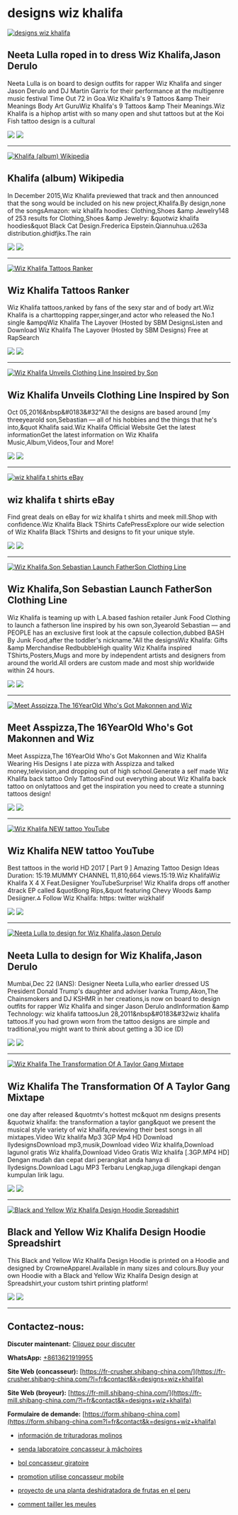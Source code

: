 # designs wiz khalifa

<a href="https://swt.shibang-china.com/?l=fr&img&k=designs+wiz+khalifa" target="_blank">![designs wiz khalifa](http://static.shibang-china.com/all-800x300/85.jpg)</a>

## Neeta Lulla roped in to dress Wiz Khalifa,Jason Derulo
Neeta Lulla is on board to design outfits for rapper Wiz Khalifa and singer Jason Derulo and DJ Martin Garrix for their performance at the multigenre music festival Time Out 72 in Goa.Wiz Khalifa's 9 Tattoos &amp Their Meanings Body Art GuruWiz Khalifa's 9 Tattoos &amp Their Meanings.Wiz Khalifa is a hiphop artist with so many open and shut tattoos but at the Koi Fish tattoo design is a cultural


<a href="https://whatsapp.shibangsoft.com/WhatsApp.php" target="_blank" title="WhatsApp">![](http://static.shibang-china.com/icon/whatsapp.png)</a> <a href="https://swt.shibang-china.com/?l=fr&icon&k=designs+wiz+khalifa" target="_blank">![](http://static.shibang-china.com/icon/chat-fr.png)</a>

---

<a href="https://swt.shibang-china.com/?l=fr&img&k=designs+wiz+khalifa" target="_blank">![Khalifa (album) Wikipedia](http://static.shibang-china.com/all-800x300/1064.jpg)</a>

## Khalifa (album) Wikipedia
In December 2015,Wiz Khalifa previewed that track and then announced that the song would be included on his new project,Khalifa.By design,none of the songsAmazon: wiz khalifa hoodies: Clothing,Shoes &amp Jewelry148 of 253 results for Clothing,Shoes &amp Jewelry: &quotwiz khalifa hoodies&quot Black Cat Design.Frederica Eipstein.Qiannuhua.u263a distribution.ghidfjks.The rain


<a href="https://whatsapp.shibangsoft.com/WhatsApp.php" target="_blank" title="WhatsApp">![](http://static.shibang-china.com/icon/whatsapp.png)</a> <a href="https://swt.shibang-china.com/?l=fr&icon&k=designs+wiz+khalifa" target="_blank">![](http://static.shibang-china.com/icon/chat-fr.png)</a>

---

<a href="https://swt.shibang-china.com/?l=fr&img&k=designs+wiz+khalifa" target="_blank">![Wiz Khalifa Tattoos Ranker](http://static.shibang-china.com/all-800x300/293.jpg)</a>

## Wiz Khalifa Tattoos Ranker
Wiz Khalifa tattoos,ranked by fans of the sexy star and of body art.Wiz Khalifa is a charttopping rapper,singer,and actor who released the No.1 single &ampqWiz Khalifa The Layover (Hosted by SBM DesignsListen and Download Wiz Khalifa The Layover (Hosted by SBM Designs) Free at RapSearch


<a href="https://whatsapp.shibangsoft.com/WhatsApp.php" target="_blank" title="WhatsApp">![](http://static.shibang-china.com/icon/whatsapp.png)</a> <a href="https://swt.shibang-china.com/?l=fr&icon&k=designs+wiz+khalifa" target="_blank">![](http://static.shibang-china.com/icon/chat-fr.png)</a>

---

<a href="https://swt.shibang-china.com/?l=fr&img&k=designs+wiz+khalifa" target="_blank">![Wiz Khalifa Unveils Clothing Line Inspired by Son](http://static.shibang-china.com/all-800x300/218.jpg)</a>

## Wiz Khalifa Unveils Clothing Line Inspired by Son
Oct 05,2016&nbsp&#0183&#32"All the designs are based around [my threeyearold son,Sebastian — all of his hobbies and the things that he's into,&quot Khalifa said.Wiz Khalifa Official Website Get the latest informationGet the latest information on Wiz Khalifa Music,Album,Videos,Tour and More!


<a href="https://whatsapp.shibangsoft.com/WhatsApp.php" target="_blank" title="WhatsApp">![](http://static.shibang-china.com/icon/whatsapp.png)</a> <a href="https://swt.shibang-china.com/?l=fr&icon&k=designs+wiz+khalifa" target="_blank">![](http://static.shibang-china.com/icon/chat-fr.png)</a>

---

<a href="https://swt.shibang-china.com/?l=fr&img&k=designs+wiz+khalifa" target="_blank">![wiz khalifa t shirts eBay](http://static.shibang-china.com/all-800x300/163.jpg)</a>

## wiz khalifa t shirts eBay
Find great deals on eBay for wiz khalifa t shirts and meek mill.Shop with confidence.Wiz Khalifa Black TShirts CafePressExplore our wide selection of Wiz Khalifa Black TShirts and designs to fit your unique style.


<a href="https://whatsapp.shibangsoft.com/WhatsApp.php" target="_blank" title="WhatsApp">![](http://static.shibang-china.com/icon/whatsapp.png)</a> <a href="https://swt.shibang-china.com/?l=fr&icon&k=designs+wiz+khalifa" target="_blank">![](http://static.shibang-china.com/icon/chat-fr.png)</a>

---

<a href="https://swt.shibang-china.com/?l=fr&img&k=designs+wiz+khalifa" target="_blank">![Wiz Khalifa,Son Sebastian Launch FatherSon Clothing Line](http://static.shibang-china.com/all-800x300/715.jpg)</a>

## Wiz Khalifa,Son Sebastian Launch FatherSon Clothing Line
Wiz Khalifa is teaming up with L.A.based fashion retailer Junk Food Clothing to launch a fatherson line inspired by his own son,3yearold Sebastian — and PEOPLE has an exclusive first look at the capsule collection,dubbed BASH By Junk Food,after the toddler's nickname."All the designsWiz Khalifa: Gifts &amp Merchandise RedbubbleHigh quality Wiz Khalifa inspired TShirts,Posters,Mugs and more by independent artists and designers from around the world.All orders are custom made and most ship worldwide within 24 hours.


<a href="https://whatsapp.shibangsoft.com/WhatsApp.php" target="_blank" title="WhatsApp">![](http://static.shibang-china.com/icon/whatsapp.png)</a> <a href="https://swt.shibang-china.com/?l=fr&icon&k=designs+wiz+khalifa" target="_blank">![](http://static.shibang-china.com/icon/chat-fr.png)</a>

---

<a href="https://swt.shibang-china.com/?l=fr&img&k=designs+wiz+khalifa" target="_blank">![Meet Asspizza,The 16YearOld Who's Got Makonnen and Wiz](http://static.shibang-china.com/all-800x300/1258.jpg)</a>

## Meet Asspizza,The 16YearOld Who's Got Makonnen and Wiz
Meet Asspizza,The 16YearOld Who's Got Makonnen and Wiz Khalifa Wearing His Designs I ate pizza with Asspizza and talked money,television,and dropping out of high school.Generate a self made Wiz Khalifa back tattoo Only TattoosFind out everything about Wiz Khalifa back tattoo on onlytattoos and get the inspiration you need to create a stunning tattoos design!


<a href="https://whatsapp.shibangsoft.com/WhatsApp.php" target="_blank" title="WhatsApp">![](http://static.shibang-china.com/icon/whatsapp.png)</a> <a href="https://swt.shibang-china.com/?l=fr&icon&k=designs+wiz+khalifa" target="_blank">![](http://static.shibang-china.com/icon/chat-fr.png)</a>

---

<a href="https://swt.shibang-china.com/?l=fr&img&k=designs+wiz+khalifa" target="_blank">![Wiz Khalifa NEW tattoo YouTube](http://static.shibang-china.com/all-800x300/1145.jpg)</a>

## Wiz Khalifa NEW tattoo YouTube
Best tattoos in the world HD 2017 [ Part 9 ] Amazing Tattoo Design Ideas Duration: 15:19.MUMMY CHANNEL 11,810,664 views.15:19.Wiz KhalifaWiz Khalifa X 4 X Feat.Desiigner YouTubeSurprise! Wiz Khalifa drops off another 4track EP called &quotBong Rips,&quot featuring Chevy Woods &amp Desiigner.⁂ Follow Wiz Khalifa: https: twitter wizkhalif


<a href="https://whatsapp.shibangsoft.com/WhatsApp.php" target="_blank" title="WhatsApp">![](http://static.shibang-china.com/icon/whatsapp.png)</a> <a href="https://swt.shibang-china.com/?l=fr&icon&k=designs+wiz+khalifa" target="_blank">![](http://static.shibang-china.com/icon/chat-fr.png)</a>

---

<a href="https://swt.shibang-china.com/?l=fr&img&k=designs+wiz+khalifa" target="_blank">![Neeta Lulla to design for Wiz Khalifa,Jason Derulo](http://static.shibang-china.com/all-800x300/501.jpg)</a>

## Neeta Lulla to design for Wiz Khalifa,Jason Derulo
Mumbai,Dec 22 (IANS): Designer Neeta Lulla,who earlier dressed US President Donald Trump's daughter and adviser Ivanka Trump,Akon,The Chainsmokers and DJ KSHMR in her creations,is now on board to design outfits for rapper Wiz Khalifa and singer Jason Derulo andInformation &amp Technology: wiz khalifa tattoosJun 28,2011&nbsp&#0183&#32wiz khalifa tattoos.If you had grown worn from the tattoo designs are simple and traditional,you might want to think about getting a 3D ice (D)


<a href="https://whatsapp.shibangsoft.com/WhatsApp.php" target="_blank" title="WhatsApp">![](http://static.shibang-china.com/icon/whatsapp.png)</a> <a href="https://swt.shibang-china.com/?l=fr&icon&k=designs+wiz+khalifa" target="_blank">![](http://static.shibang-china.com/icon/chat-fr.png)</a>

---

<a href="https://swt.shibang-china.com/?l=fr&img&k=designs+wiz+khalifa" target="_blank">![Wiz Khalifa The Transformation Of A Taylor Gang Mixtape](http://static.shibang-china.com/all-800x300/223.jpg)</a>

## Wiz Khalifa The Transformation Of A Taylor Gang Mixtape
one day after released &quotmtv's hottest mc&quot nm designs presents &quotwiz khalifa: the transformation a taylor gang&quot we present the musical style variety of wiz khalifa,reviewing their best songs in all mixtapes.Video Wiz khalifa Mp3 3GP Mp4 HD Download llydesignsDownload mp3,musik,Download video Wiz khalifa,Download lagunol gratis Wiz khalifa,Download Video Gratis Wiz khalifa [.3GP.MP4 HD] Dengan mudah dan cepat dari perangkat anda hanya di llydesigns.Download Lagu MP3 Terbaru Lengkap,juga dilengkapi dengan kumpulan lirik lagu.


<a href="https://whatsapp.shibangsoft.com/WhatsApp.php" target="_blank" title="WhatsApp">![](http://static.shibang-china.com/icon/whatsapp.png)</a> <a href="https://swt.shibang-china.com/?l=fr&icon&k=designs+wiz+khalifa" target="_blank">![](http://static.shibang-china.com/icon/chat-fr.png)</a>

---

<a href="https://swt.shibang-china.com/?l=fr&img&k=designs+wiz+khalifa" target="_blank">![Black and Yellow Wiz Khalifa Design Hoodie Spreadshirt](http://static.shibang-china.com/all-800x300/960.jpg)</a>

## Black and Yellow Wiz Khalifa Design Hoodie Spreadshirt
This Black and Yellow Wiz Khalifa Design Hoodie is printed on a Hoodie and designed by CrowneApparel.Available in many sizes and colours.Buy your own Hoodie with a Black and Yellow Wiz Khalifa Design design at Spreadshirt,your custom tshirt printing platform!

<a href="https://whatsapp.shibangsoft.com/WhatsApp.php" target="_blank" title="WhatsApp">![](http://static.shibang-china.com/icon/whatsapp.png)</a> <a href="https://swt.shibang-china.com/?l=fr&icon&k=designs+wiz+khalifa" target="_blank">![](http://static.shibang-china.com/icon/chat-fr.png)</a>

---
## Contactez-nous:

**Discuter maintenant:** [Cliquez pour discuter](https://swt.shibang-china.com?l=fr&contact&k=designs+wiz+khalifa)

**WhatsApp:**  [+8613621919955](https://whatsapp.shibangsoft.com/WhatsApp.php)

**Site Web (concasseur):** [https://fr-crusher.shibang-china.com/](https://fr-crusher.shibang-china.com/?l=fr&contact&k=designs+wiz+khalifa)

**Site Web (broyeur):** [https://fr-mill.shibang-china.com/](https://fr-mill.shibang-china.com/?l=fr&contact&k=designs+wiz+khalifa)

**Formulaire de demande:** [https://form.shibang-china.com](https://form.shibang-china.com?l=fr&contact&k=designs+wiz+khalifa)

* [información de trituradoras molinos](../63/informaci%C3%B3n%20de%20trituradoras%20molinos.md)

* [senda laboratoire concasseur à mâchoires](../61/senda%20laboratoire%20concasseur%20%C3%A0%20m%C3%A2choires.md)

* [bol concasseur giratoire](../61/bol%20concasseur%20giratoire.md)

* [promotion utilise concasseur mobile](../62/promotion%20utilise%20concasseur%20mobile.md)

* [proyecto de una planta deshidratadora de frutas en el peru](../62/proyecto%20de%20una%20planta%20deshidratadora%20de%20frutas%20en%20el%20peru.md)

* [comment tailler les meules](../65/comment%20tailler%20les%20meules.md)